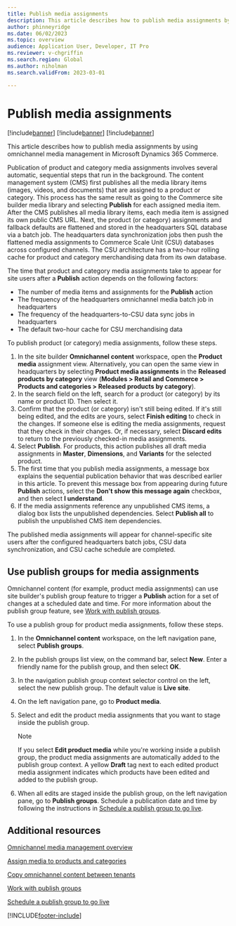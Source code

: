 ```yaml
---
title: Publish media assignments
description: This article describes how to publish media assignments by using omnichannel media management in Microsoft Dynamics 365 Commerce.
author: phinneyridge
ms.date: 06/02/2023
ms.topic: overview
audience: Application User, Developer, IT Pro
ms.reviewer: v-chgriffin
ms.search.region: Global
ms.author: niholman
ms.search.validFrom: 2023-03-01

---
```


# Publish media assignments

[!include[banner](../includes/banner.md)]
[!include[banner](../includes/preview-banner.md)]
[!include[banner](../includes/production-ready-preview-banner.md)]

This article describes how to publish media assignments by using omnichannel media management in Microsoft Dynamics 365 Commerce.

Publication of product and category media assignments involves several automatic, sequential steps that run in the background. The content management system (CMS) first publishes all the media library items (images, videos, and documents) that are assigned to a product or category. This process has the same result as going to the Commerce site builder media library and selecting **Publish** for each assigned media item. After the CMS publishes all media library items, each media item is assigned its own public CMS URL. Next, the product (or category) assignments and fallback defaults are flattened and stored in the headquarters SQL database via a batch job. The headquarters data synchronization jobs then push the flattened media assignments to Commerce Scale Unit (CSU) databases across configured channels. The CSU architecture has a two-hour rolling cache for product and category merchandising data from its own database.

The time that product and category media assignments take to appear for site users after a **Publish** action depends on the following factors:

- The number of media items and assignments for the **Publish** action
- The frequency of the headquarters omnichannel media batch job in headquarters
- The frequency of the headquarters-to-CSU data sync jobs in headquarters
- The default two-hour cache for CSU merchandising data

To publish product (or category) media assignments, follow these steps.

1. In the site builder **Omnichannel content** workspace, open the **Product media** assignment view. Alternatively, you can open the same view in headquarters by selecting **Product media assignments** in the **Released products by category** view (**Modules \> Retail and Commerce \> Products and categories \> Released products by category**).
1. In the search field on the left, search for a product (or category) by its name or product ID. Then select it.
1. Confirm that the product (or category) isn't still being edited. If it's still being edited, and the edits are yours, select **Finish editing** to check in the changes. If someone else is editing the media assignments, request that they check in their changes. Or, if necessary, select **Discard edits** to return to the previously checked-in media assignments.
1. Select **Publish**. For products, this action publishes all draft media assignments in **Master**, **Dimensions**, and **Variants** for the selected product.
1. The first time that you publish media assignments, a message box explains the sequential publication behavior that was described earlier in this article. To prevent this message box from appearing during future **Publish** actions, select the **Don't show this message again** checkbox, and then select **I understand**.
1. If the media assignments reference any unpublished CMS items, a dialog box lists the unpublished dependencies. Select **Publish all** to publish the unpublished CMS item dependencies.

The published media assignments will appear for channel-specific site users after the configured headquarters batch jobs, CSU data synchronization, and CSU cache schedule are completed.

## Use publish groups for media assignments

Omnichannel content (for example, product media assignments) can use site builder's publish group feature to trigger a **Publish** action for a set of changes at a scheduled date and time. For more information about the publish group feature, see [Work with publish groups](publish-groups.md).

To use a publish group for product media assignments, follow these steps.

1. In the **Omnichannel content** workspace, on the left navigation pane, select **Publish groups**.
1. In the publish groups list view, on the command bar, select **New**. Enter a friendly name for the publish group, and then select **OK**.
1. In the navigation publish group context selector control on the left, select the new publish group. The default value is **Live site**.
1. On the left navigation pane, go to **Product media**.
1. Select and edit the product media assignments that you want to stage inside the publish group.

    > [!NOTE]
    > If you select **Edit product media** while you're working inside a publish group, the product media assignments are automatically added to the publish group context. A yellow **Draft** tag next to each edited product media assignment indicates which products have been edited and added to the publish group.

1. When all edits are staged inside the publish group, on the left navigation pane, go to **Publish groups**. Schedule a publication date and time by following the instructions in [Schedule a publish group to go live](publish-groups.md#schedule-a-publish-group-to-go-live).

## Additional resources

[Omnichannel media management overview](omnichannel-media-management-overview.md)

[Assign media to products and categories](assign-media-omnichannel.md)

[Copy omnichannel content between tenants](copy-content-between-tenants.md)

[Work with publish groups](publish-groups.md)

[Schedule a publish group to go live](publish-groups.md#schedule-a-publish-group-to-go-live)

[!INCLUDE[footer-include](../includes/footer-banner.md)]
